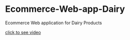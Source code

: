 # Ecommerce-Web-app-Dairy
 Ecommerce Web application for Dairy Products


[click,to see video](https://www.dropbox.com/scl/fi/kmsgkg5a4kh6hs0w1othl/Ecommerce-web-app-video.mp4?rlkey=t6cmzg0e3wkqq0515otv0odam&e=1&st=dc3sgpt7&dl=0)
